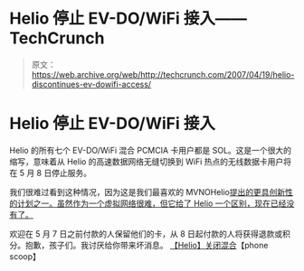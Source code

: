 # Helio 停止 EV-DO/WiFi 接入——TechCrunch

> 原文：<https://web.archive.org/web/http://techcrunch.com/2007/04/19/helio-discontinues-ev-dowifi-access/>

# Helio 停止 EV-DO/WiFi 接入

Helio 的所有七个 EV-DO/WiFi 混合 PCMCIA 卡用户都是 SOL。这是一个很大的缩写，意味着从 Helio 的高速数据网络无缝切换到 WiFi 热点的无线数据卡用户将在 5 月 8 日停止服务。

我们很难过看到这种情况，因为这是我们最喜欢的 MVNOHelio[提出的更具创新性的计划之一。虽然作为一个虚拟网络很难，但它给了 Helio 一个区别，现在已经没有了。](https://web.archive.org/web/20210118200506/http://crunchgear.com/?s=helio)

欢迎在 5 月 7 日之前付款的人保留他们的卡，从 8 日起付款的人将获得退款或积分。抱歉，孩子们。我讨厌给你带来坏消息。
 [【Helio】关闭混合](https://web.archive.org/web/20210118200506/http://www.phonescoop.com/news/item.php?n=2172)【phone scoop】